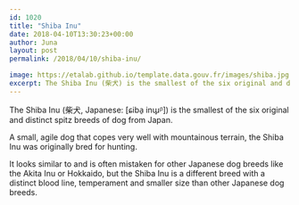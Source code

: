 ```yaml
---
id: 1020
title: "Shiba Inu"
date: 2018-04-10T13:30:23+00:00
author: Juna
layout: post
permalink: /2018/04/10/shiba-inu/

image: https://etalab.github.io/template.data.gouv.fr/images/shiba.jpg
excerpt: The Shiba Inu (柴犬) is the smallest of the six original and distinct spitz breeds of dog from Japan.
---
```


The Shiba Inu (柴犬, Japanese: [ɕiba̠ inɯ̟ᵝ]) is the smallest of the six original and distinct spitz breeds of dog from Japan.

A small, agile dog that copes very well with mountainous terrain, the Shiba Inu was originally bred for hunting.

It looks similar to and is often mistaken for other Japanese dog breeds like the Akita Inu or Hokkaido, but the Shiba Inu is a different breed with a distinct blood line, temperament and smaller size than other Japanese dog breeds.